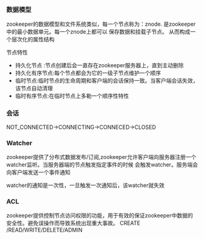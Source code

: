 ### 数据模型
zookeeper的数据模型和文件系统类似，每一个节点称为：znode.  是zookeeper中的最小数据单元。每一个znode上都可以
保存数据和挂载子节点。 从而构成一个层次化的属性结构

节点特性
- 持久化节点 :节点创建后会一直存在zookeeper服务器上，直到主动删除
- 持久化有序节点:每个节点都会为它的一级子节点维护一个顺序
- 临时节点:临时节点的生命周期和客户端的会话保持一致。当客户端会话失效，该节点自动清理
- 临时有序节点:在临时节点上多勒一个顺序性特性

### 会话

NOT_CONNECTED->CONNECTING->CONNECED->CLOSED
### Watcher
zookeeper提供了分布式数据发布/订阅,zookeeper允许客户端向服务器注册一个watcher监听。当服务器端的节点触发指定事件的时候
会触发watcher。服务端会向客户端发送一个事件通知

watcher的通知是一次性，一旦触发一次通知后，该watcher就失效
### ACL
zookeeper提供控制节点访问权限的功能，用于有效的保证zookeeper中数据的安全性。避免误操作而导致系统出现重大事故。
CREATE /READ/WRITE/DELETE/ADMIN

